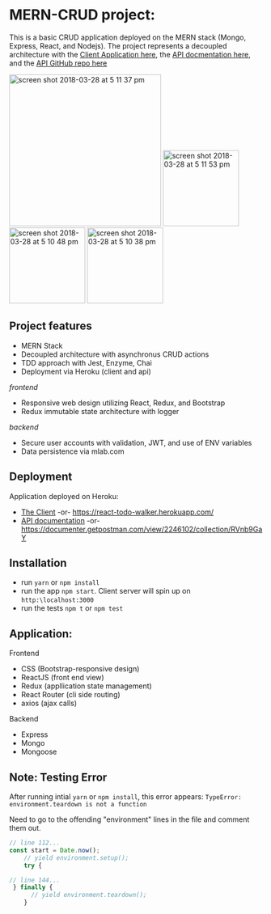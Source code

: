 # MERN-CRUD project: 
This is a basic CRUD application deployed on the MERN stack (Mongo, Express, React, and Nodejs).  The project represents a decoupled architecture with the [Client Application here](https://react-todo-walker.herokuapp.com/), the [API docmentation here](https://documenter.getpostman.com/view/2246102/collection/RVnb9GaY), and the [API GitHub repo here](https://github.com/NeuTrix/redux-todo-api)

<img width="300" alt="screen shot 2018-03-28 at 5 11 37 pm" src="https://user-images.githubusercontent.com/8140653/38062947-8c760652-32ab-11e8-92bf-b03d5dbba989.png"> <img width="150" alt="screen shot 2018-03-28 at 5 11 53 pm" src="https://user-images.githubusercontent.com/8140653/38062918-62830a3e-32ab-11e8-9a23-87c2cd010701.png"> <img width="150" alt="screen shot 2018-03-28 at 5 10 48 pm" src="https://user-images.githubusercontent.com/8140653/38062950-91d43e48-32ab-11e8-8fbb-f4d7af4fe489.png"> <img width="150" alt="screen shot 2018-03-28 at 5 10 38 pm" src="https://user-images.githubusercontent.com/8140653/38062951-95cdb164-32ab-11e8-9287-a99686c3f013.png">

## Project features

- MERN Stack 
- Decoupled architecture with asynchronus CRUD actions
- TDD approach with Jest, Enzyme, Chai
- Deployment via Heroku (client and api)

*frontend*
- Responsive web design utilizing React, Redux, and Bootstrap
- Redux immutable state architecture with logger

*backend*
- Secure user accounts with validation, JWT, and use of ENV variables
- Data persistence via mlab.com

## Deployment 
Application deployed on Heroku:

- [The Client](https://react-todo-walker.herokuapp.com/) -or-
https://react-todo-walker.herokuapp.com/
- [API documentation](https://documenter.getpostman.com/view/2246102/collection/RVnb9GaY) -or- https://documenter.getpostman.com/view/2246102/collection/RVnb9GaY

## Installation

- run `yarn` or `npm install`
- run the app `npm start`.  Client server will spin up on `http:\localhost:3000`
- run the tests `npm t` or `npm test`

## Application:

Frontend
- CSS (Bootstrap-responsive design)
- ReactJS (front end view)
- Redux (appllication state management)
- React Router (cli side routing)
- axios (ajax calls)

Backend
- Express
- Mongo
- Mongoose 

## Note: Testing Error

After running intial `yarn` or `npm install`, this error appears:
`TypeError: environment.teardown is not a function`

Need to go to the offending "environment" lines in the file and comment them out.

```javascript
// line 112...
const start = Date.now();
    // yield environment.setup();
    try {

// line 144...
 } finally {
      // yield environment.teardown();
    }
```
